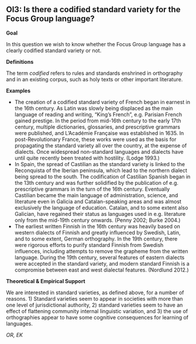 
## OI3: Is there a codified standard variety for the Focus Group language?



**Goal**

In this question we wish to know whether the Focus Group language has a clearly codified standard variety or not.



**Definitions**

The term *codified* refers to rules and standards enshrined in orthography and in an existing corpus, such as holy texts or other important literature.



**Examples**

- The creation of a codified standard variety of French began in earnest in the 16th century. As Latin was slowly being displaced as the main language of reading and writing, “King’s French”, e.g. Parisian French gained prestige. In the period from mid-16th century to the early 17th century, multiple dictionaries, glossaries, and prescriptive grammars were published, and L’Académie Française was established in 1635. In post-Revolutionary France, these works were used as the basis for propagating the standard variety all over the country, at the expense of dialects. Once widespread non-standard languages and dialects have until quite recently been treated with hostility. (Lodge 1993.)
- In Spain, the spread of Castilian as the standard variety is linked to the Reconquista of the Iberian peninsula, which lead to the northern dialect being spread to the south. The codification of Castilian Spanish began in the 13th century and was further solidified by the publication of e.g. prescriptive grammars in the turn of the 16th century. Eventually Castilian became the main language of administration, science, and literature even in Galicia and Catalan-speaking areas and was almost exclusively the language of education. Catalan, and to some extent also Galician, have regained their status as languages used in e.g. literature only from the mid-19th century onwards. (Penny 2002; Burke 2004.)
- The earliest written Finnish in the 16th century was heavily based on western dialects of Finnish and greatly influenced by Swedish, Latin, and to some extent, German orthography. In the 19th century, there were rigorous efforts to purify standard Finnish from Swedish influences, including attempts to remove the grapheme <d> from the written language. During the 19th century,  several features of eastern dialects were accepted in the standard variety, and modern standard Finnish is a compromise between east and west dialectal features. (Nordlund 2012.)




**Theoretical & Empirical Support**

We are interested in standard varieties, as defined above, for a number of reasons. 1) Standard varieties seem to appear in societies with more than one level of jurisdictional authority, 2) standard varieties seem to have an effect of flattening community internal linguistic variation, and 3) the use of orthographies appear to have some cognitive consequences for learning of languages.



*OR, EK*
